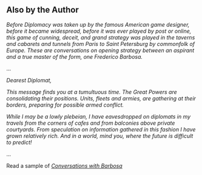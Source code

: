 ## Also by the Author 

_Before Diplomacy was taken up by the famous American game designer, before it became widespread, before it was ever played by post or online, this game of cunning, deceit, and grand strategy was played in the taverns and cabarets and tunnels from Paris to Saint Petersburg by commonfolk of Europe. These are conversations on opening strategy between an aspirant and a true master of the form, one Frederico Barbosa._

...

_Dearest Diplomat,_

_This message finds you at a tumultuous time. The Great Powers are consolidating their positions. Units, fleets and armies, are gathering at their borders, preparing for possible armed conflict._  

_While I may be a lowly plebeian, I have eavesdropped on diplomats in my travels from the corners of cafes and from balconies above private courtyards. From speculation on information gathered in this fashion I have grown relatively rich. And in a world, mind you, where the future is difficult to predict!_ 

...

Read a sample of [_*Conversations with Barbosa*_](https://leanpub.com/diplomacy) 
